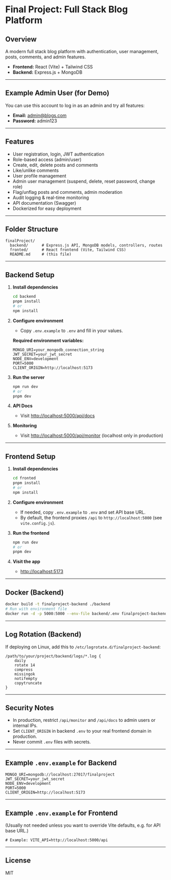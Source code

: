 # Final Project: Full Stack Blog Platform

## Overview
A modern full stack blog platform with authentication, user management, posts, comments, and admin features.

- **Frontend:** React (Vite) + Tailwind CSS
- **Backend:** Express.js + MongoDB

---

## Example Admin User (for Demo)

You can use this account to log in as an admin and try all features:

- **Email:** admin@blogs.com
- **Password:** admin123

---

## Features

- User registration, login, JWT authentication
- Role-based access (admin/user)
- Create, edit, delete posts and comments
- Like/unlike comments
- User profile management
- Admin user management (suspend, delete, reset password, change role)
- Flag/unflag posts and comments, admin moderation
- Audit logging & real-time monitoring
- API documentation (Swagger)
- Dockerized for easy deployment

---

## Folder Structure

```
finalProject/
  backend/      # Express.js API, MongoDB models, controllers, routes
  fronted/      # React frontend (Vite, Tailwind CSS)
  README.md     # (this file)
```

---

## Backend Setup

1. **Install dependencies**
   ```sh
   cd backend
   pnpm install
   # or
   npm install
   ```

2. **Configure environment**
   - Copy `.env.example` to `.env` and fill in your values.

   **Required environment variables:**
   ```
   MONGO_URI=your_mongodb_connection_string
   JWT_SECRET=your_jwt_secret
   NODE_ENV=development
   PORT=5000
   CLIENT_ORIGIN=http://localhost:5173
   ```

3. **Run the server**
   ```sh
   npm run dev
   # or
   pnpm dev
   ```

4. **API Docs**
   - Visit [http://localhost:5000/api/docs](http://localhost:5000/api/docs)

5. **Monitoring**
   - Visit [http://localhost:5000/api/monitor](http://localhost:5000/api/monitor) (localhost only in production)

---

## Frontend Setup

1. **Install dependencies**
   ```sh
   cd fronted
   pnpm install
   # or
   npm install
   ```

2. **Configure environment**
   - If needed, copy `.env.example` to `.env` and set API base URL.
   - By default, the frontend proxies `/api` to `http://localhost:5000` (see `vite.config.js`).

3. **Run the frontend**
   ```sh
   npm run dev
   # or
   pnpm dev
   ```

4. **Visit the app**
   - [http://localhost:5173](http://localhost:5173)

---

## Docker (Backend)

```sh
docker build -t finalproject-backend ./backend
# Run with environment file
docker run -d -p 5000:5000 --env-file backend/.env finalproject-backend
```

---

## Log Rotation (Backend)
If deploying on Linux, add this to `/etc/logrotate.d/finalproject-backend`:
```
/path/to/your/project/backend/logs/*.log {
    daily
    rotate 14
    compress
    missingok
    notifempty
    copytruncate
}
```

---

## Security Notes

- In production, restrict `/api/monitor` and `/api/docs` to admin users or internal IPs.
- Set `CLIENT_ORIGIN` in backend `.env` to your real frontend domain in production.
- Never commit `.env` files with secrets.

---

## Example `.env.example` for Backend

```
MONGO_URI=mongodb://localhost:27017/finalproject
JWT_SECRET=your_jwt_secret
NODE_ENV=development
PORT=5000
CLIENT_ORIGIN=http://localhost:5173
```

---

## Example `.env.example` for Frontend

(Usually not needed unless you want to override Vite defaults, e.g. for API base URL.)

```
# Example: VITE_API=http://localhost:5000/api
```

---

## License

MIT 